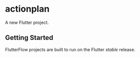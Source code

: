 # actionplan

A new Flutter project.

## Getting Started

FlutterFlow projects are built to run on the Flutter _stable_ release.
